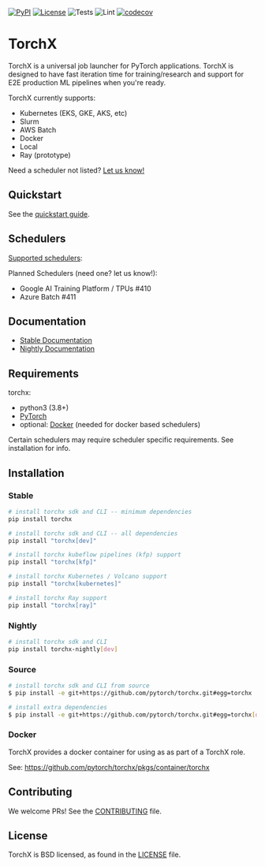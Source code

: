 [![PyPI](https://img.shields.io/pypi/v/torchx)](https://pypi.org/project/torchx/)
[![License](https://img.shields.io/badge/License-BSD%203--Clause-blue.svg)](LICENSE)
![Tests](https://github.com/pytorch/torchx/actions/workflows/python-unittests.yaml/badge.svg)
![Lint](https://github.com/pytorch/torchx/actions/workflows/lint.yaml/badge.svg)
[![codecov](https://codecov.io/gh/pytorch/torchx/branch/main/graph/badge.svg?token=ceHHIm0hXy)](https://codecov.io/gh/pytorch/torchx)


# TorchX


TorchX is a universal job launcher for PyTorch applications.
TorchX is designed to have fast iteration time for training/research and support
for E2E production ML pipelines when you're ready.

TorchX currently supports:

* Kubernetes (EKS, GKE, AKS, etc)
* Slurm
* AWS Batch
* Docker
* Local
* Ray (prototype)

Need a scheduler not listed? [Let us know!](https://github.com/pytorch/torchx/issues?q=is%3Aopen+is%3Aissue+label%3Ascheduler-request)

## Quickstart

See the [quickstart guide](https://pytorch.org/torchx/latest/quickstart.html).

## Schedulers

[Supported schedulers]():



Planned Schedulers (need one? let us know!):

* Google AI Training Platform / TPUs #410
* Azure Batch #411


## Documentation

* [Stable Documentation](https://pytorch.org/torchx/latest/)
* [Nightly Documentation](https://pytorch.org/torchx/main/)

## Requirements

torchx:

* python3 (3.8+)
* [PyTorch](https://pytorch.org/get-started/locally/)
* optional: [Docker](https://docs.docker.com/get-docker/) (needed for docker based schedulers)

Certain schedulers may require scheduler specific requirements. See installation
for info.

## Installation

### Stable

```bash
# install torchx sdk and CLI -- minimum dependencies
pip install torchx

# install torchx sdk and CLI -- all dependencies
pip install "torchx[dev]"

# install torchx kubeflow pipelines (kfp) support
pip install "torchx[kfp]"

# install torchx Kubernetes / Volcano support
pip install "torchx[kubernetes]"

# install torchx Ray support
pip install "torchx[ray]"
```

### Nightly

```bash
# install torchx sdk and CLI
pip install torchx-nightly[dev]
```

### Source

```bash
# install torchx sdk and CLI from source
$ pip install -e git+https://github.com/pytorch/torchx.git#egg=torchx

# install extra dependencies
$ pip install -e git+https://github.com/pytorch/torchx.git#egg=torchx[dev]
```

### Docker

TorchX provides a docker container for using as as part of a TorchX role.

See: https://github.com/pytorch/torchx/pkgs/container/torchx

## Contributing

We welcome PRs! See the [CONTRIBUTING](CONTRIBUTING.md) file.

## License

TorchX is BSD licensed, as found in the [LICENSE](LICENSE) file.
